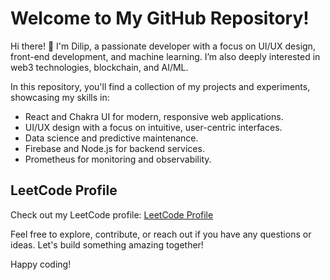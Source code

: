 # Welcome to My GitHub Repository!

Hi there! 👋 I'm Dilip, a passionate developer with a focus on UI/UX design, front-end development, and machine learning. I’m also deeply interested in web3 technologies, blockchain, and AI/ML.

In this repository, you'll find a collection of my projects and experiments, showcasing my skills in:

- React and Chakra UI for modern, responsive web applications.
- UI/UX design with a focus on intuitive, user-centric interfaces.
- Data science and predictive maintenance.
- Firebase and Node.js for backend services.
- Prometheus for monitoring and observability.

## LeetCode Profile
Check out my LeetCode profile: [LeetCode Profile](https://leetcode.com/u/mailthistodilip/)

Feel free to explore, contribute, or reach out if you have any questions or ideas. Let's build something amazing together!

Happy coding!
